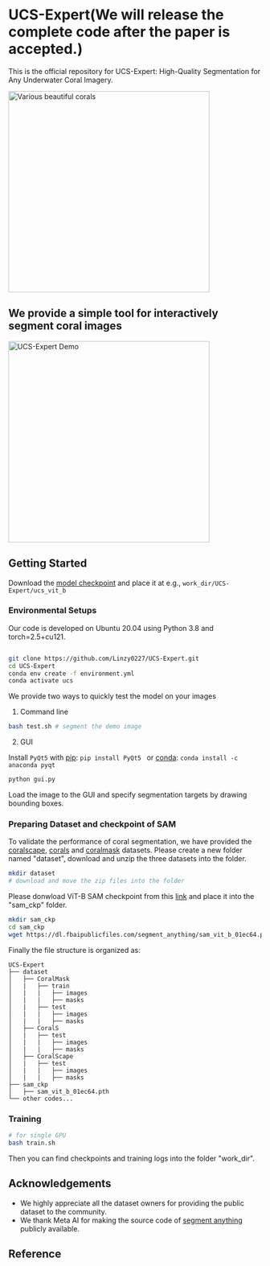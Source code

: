 # UCS-Expert(We will release the complete code after the paper is accepted.)
This is the official repository for UCS-Expert: High-Quality Segmentation for Any Underwater Coral Imagery.

<img src="sample/fig1.png" alt="Various beautiful corals" width="400">

## We provide a simple tool for interactively segment coral images
<img src="sample/ucs.gif" alt="UCS-Expert Demo" width="400">

## Getting Started

Download the [model checkpoint](https://drive.google.com/xxx) and place it at e.g., `work_dir/UCS-Expert/ucs_vit_b`

### Environmental Setups
Our code is developed on Ubuntu 20.04 using Python 3.8 and torch=2.5+cu121.

```bash

git clone https://github.com/Linzy0227/UCS-Expert.git
cd UCS-Expert
conda env create -f environment.yml
conda activate ucs
```

We provide two ways to quickly test the model on your images

1. Command line

```bash
bash test.sh # segment the demo image
```

2. GUI

Install `PyQt5` with [pip](https://pypi.org/project/PyQt5/): `pip install PyQt5 ` or [conda](https://anaconda.org/anaconda/pyqt): `conda install -c anaconda pyqt`

```bash
python gui.py
```

Load the image to the GUI and specify segmentation targets by drawing bounding boxes.


### Preparing Dataset and checkpoint of SAM
To validate the performance of coral segmentation, we have provided the [coralscape](https://huggingface.co/datasets/EPFL-ECEO/coralscapes), [corals](https://github.com/YcShentu/CoralSegmentation) and [coralmask](https://docs.google.com/forms/d/e/1FAIpQLSc8qHFBwhsJS_46hqS42NHN-3OqD5GSwvv4Sb36njdrb3LI7g/viewform) datasets. 
Please create a new folder named "dataset", download and unzip the three datasets into the folder.

```bash
mkdir dataset
# download and move the zip files into the folder
```
Please donwload ViT-B SAM checkpoint from this [link](https://dl.fbaipublicfiles.com/segment_anything/sam_vit_b_01ec64.pth) and place it into the "sam_ckp" folder.
```bash
mkdir sam_ckp
cd sam_ckp
wget https://dl.fbaipublicfiles.com/segment_anything/sam_vit_b_01ec64.pth
```
Finally the file structure is organized as:
```
UCS-Expert
├── dataset
│   ├── CoralMask
│   |   ├── train
│   |   |   ├── images
│   |   |   ├── masks
│   |   ├── test
│   |   |   ├── images
│   |   |   ├── masks
│   ├── CoralS
│   |   ├── test
│   |   |   ├── images
│   |   |   ├── masks
│   ├── CoralScape
│   |   ├── test
│   |   |   ├── images
│   |   |   ├── masks
├── sam_ckp
│   ├── sam_vit_b_01ec64.pth
└── other codes...
```

### Training

```bash
# for single GPU
bash train.sh
```
Then you can find checkpoints and training logs into the folder "work_dir".


## Acknowledgements
- We highly appreciate all the dataset owners for providing the public dataset to the community.
- We thank Meta AI for making the source code of [segment anything](https://github.com/facebookresearch/segment-anything) publicly available.


## Reference

```

```
